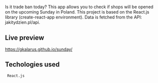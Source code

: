 #

Is it trade ban today? This app allows you to check if shops will be opened on the upcoming Sunday in Poland. This project is based on the React.js library (create-react-app environment). Data is fetched from the API: jakitydzien.pl/api.

## Live preview

https://gkalarus.github.io/sunday/

## Techologies used

```
 React.js
```
